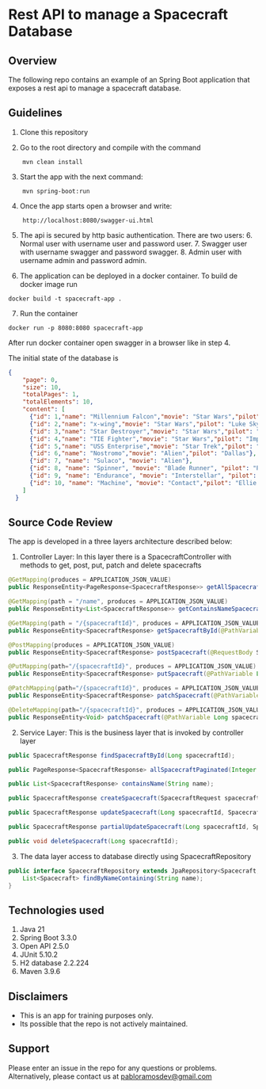 # Rest API to manage a Spacecraft Database


## Overview
The following repo contains an example of an Spring Boot application that exposes a rest api
to manage a spacecraft database.

## Guidelines

1. Clone this repository

2. Go to the root directory and compile with the command

```shell
	mvn clean install
```

3. Start the app with the next command:

```shell
	mvn spring-boot:run
```

4. Once the app starts open a browser and write:

```text
	http://localhost:8080/swagger-ui.html
```

5. The api is secured by http basic authentication. There are two users:
   6. Normal user with username user and password user.
   7. Swagger user with username swagger and password swagger.
   8. Admin user with username admin and password admin.


6. The application can be deployed in a docker container. To build de docker image run

````shell
docker build -t spacecraft-app .
````

7. Run the container

````shell
docker run -p 8080:8080 spacecraft-app
````

After run docker container open swagger in a browser like in step 4.

The initial state of the database is

````json
{
    "page": 0,
    "size": 10,
    "totalPages": 1,
    "totalElements": 10,
    "content": [
      {"id": 1,"name": "Millennium Falcon","movie": "Star Wars","pilot": "Han Solo"},
      {"id": 2,"name": "x-wing","movie": "Star Wars","pilot": "Luke Skywalker"},
      {"id": 3,"name": "Star Destroyer","movie": "Star Wars","pilot": "Imperial troopers"},
      {"id": 4,"name": "TIE Fighter","movie": "Star Wars","pilot": "Imperial troopers"},
      {"id": 5,"name": "USS Enterprise","movie": "Star Trek","pilot": "James T. Kirk"},
      {"id": 6,"name": "Nostromo","movie": "Alien","pilot": "Dallas"},
      {"id": 7, "name": "Sulaco", "movie": "Alien"},
      {"id": 8, "name": "Spinner", "movie": "Blade Runner", "pilot": "Rick Decarad"},
      {"id": 9, "name": "Endurance", "movie": "Interstellar", "pilot": "Cooper"},
      {"id": 10, "name": "Machine", "movie": "Contact","pilot": "Ellie Arroway"}
    ]
  }
````

## Source Code Review

The app is developed in a three layers architecture described below:

1. Controller Layer: In this layer there is a SpacecraftController with methods to get, post, put, patch and delete spacecrafts

```java
@GetMapping(produces = APPLICATION_JSON_VALUE)
public ResponseEntity<PageResponse<SpacecraftResponse>> getAllSpacecraft(@RequestParam Integer page, @RequestParam Integer size);

@GetMapping(path = "/name", produces = APPLICATION_JSON_VALUE)
public ResponseEntity<List<SpacecraftResponse>> getContainsNameSpacecraft(@RequestParam String filter);

@GetMapping(path = "/{spacecraftId}", produces = APPLICATION_JSON_VALUE)
public ResponseEntity<SpacecraftResponse> getSpacecraftById(@PathVariable Long spacecraftId);

@PostMapping(produces = APPLICATION_JSON_VALUE)
public ResponseEntity<SpacecraftResponse> postSpacecraft(@RequestBody SpacecraftRequest spacecraftRequest);

@PutMapping(path="/{spacecraftId}", produces = APPLICATION_JSON_VALUE)
public ResponseEntity<SpacecraftResponse> putSpacecraft(@PathVariable Long spacecraftId, @RequestBody SpacecraftRequest spacecraftRequest);

@PatchMapping(path="/{spacecraftId}", produces = APPLICATION_JSON_VALUE)
public ResponseEntity<SpacecraftResponse> patchSpacecraft(@PathVariable Long spacecraftId, @RequestBody SpacecraftRequest spacecraftRequest);

@DeleteMapping(path="/{spacecraftId}", produces = APPLICATION_JSON_VALUE)
public ResponseEntity<Void> patchSpacecraft(@PathVariable Long spacecraftId);
```

2. Service Layer: This is the business layer that is invoked by controller layer

```java
public SpacecraftResponse findSpacecraftById(Long spacecraftId);

public PageResponse<SpacecraftResponse> allSpacecraftPaginated(Integer page, Integer size);

public List<SpacecraftResponse> containsName(String name);

public SpacecraftResponse createSpacecraft(SpacecraftRequest spacecraftRequest);

public SpacecraftResponse updateSpacecraft(Long spacecraftId, SpacecraftRequest spacecraftRequest);

public SpacecraftResponse partialUpdateSpacecraft(Long spacecraftId, SpacecraftRequest spacecraftRequest);

public void deleteSpacecraft(Long spacecraftId);
```

3. The data layer access to database directly using SpacecraftRepository

```java
public interface SpacecraftRepository extends JpaRepository<Spacecraft, Long> {
    List<Spacecraft> findByNameContaining(String name);
}
```

## Technologies used

1. Java 21
2. Spring Boot 3.3.0
3. Open API 2.5.0
4. JUnit 5.10.2
5. H2 database 2.2.224
6. Maven 3.9.6

## Disclaimers
* This is an app for training purposes only.
* Its possible that the repo is not actively maintained.

## Support
Please enter an issue in the repo for any questions or problems.
<br> Alternatively, please contact us at pabloramosdev@gmail.com